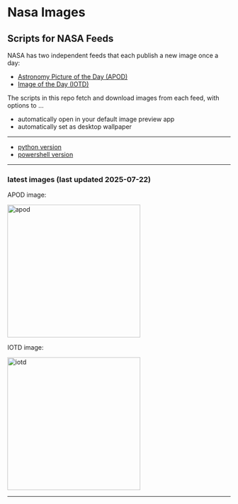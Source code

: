 # Nasa Images

## Scripts for NASA Feeds

NASA has two independent feeds that each publish a new image once a day:

- [Astronomy Picture of the Day (APOD)](https://apod.nasa.gov/apod/)
- [Image of the Day (IOTD)](https://www.nasa.gov/image-of-the-day/)

The scripts in this repo fetch and download images from each feed, with options to ...

- automatically open in your default image preview app
- automatically set as desktop wallpaper

---

- [python version](./python/README.md)
- [powershell version](./powershell/README.md)

---

### latest images (last updated 2025-07-22)

APOD image:

<a href="https://apod.nasa.gov/apod/image/2507/DoubleSN_ESO_3000.jpg"><img alt="apod" src="https://apod.nasa.gov/apod/image/2507/DoubleSN_ESO_3000.jpg" height="300" /></a>

IOTD image:

<a href="https://www.nasa.gov/image-detail/pia17172orig/"><img alt="iotd" src="https://www.nasa.gov/wp-content/uploads/2025/07/pia17172orig.jpg" height="300" /></a>

---
